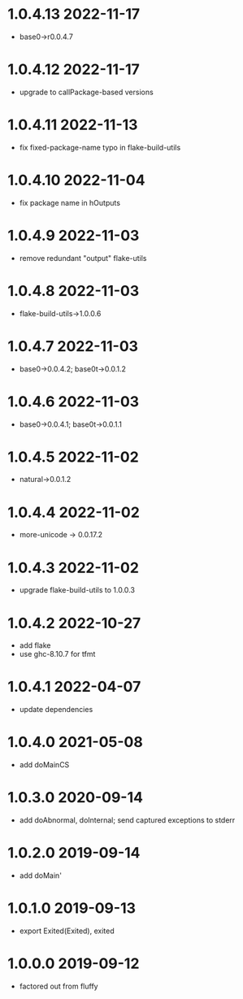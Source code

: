 1.0.4.13 2022-11-17
===================
- base0->r0.0.4.7

1.0.4.12 2022-11-17
===================
- upgrade to callPackage-based versions

1.0.4.11 2022-11-13
===================
- fix fixed-package-name typo in flake-build-utils

1.0.4.10 2022-11-04
===================
- fix package name in hOutputs

1.0.4.9 2022-11-03
==================
- remove redundant "output" flake-utils

1.0.4.8 2022-11-03
==================
- flake-build-utils->1.0.0.6

1.0.4.7 2022-11-03
==================
- base0->0.0.4.2; base0t->0.0.1.2

1.0.4.6 2022-11-03
==================
- base0->0.0.4.1; base0t->0.0.1.1

1.0.4.5 2022-11-02
==================
- natural->0.0.1.2

1.0.4.4 2022-11-02
==================
- more-unicode -> 0.0.17.2

1.0.4.3 2022-11-02
==================
- upgrade flake-build-utils to 1.0.0.3

1.0.4.2 2022-10-27
==================
- add flake
- use ghc-8.10.7 for tfmt

1.0.4.1 2022-04-07
==================
- update dependencies

1.0.4.0 2021-05-08
==================
- add doMainCS

1.0.3.0 2020-09-14
==================
- add doAbnormal, doInternal; send captured exceptions to stderr

1.0.2.0 2019-09-14
==================
- add doMain'

1.0.1.0 2019-09-13
==================
- export Exited(Exited), exited

1.0.0.0 2019-09-12
==================
- factored out from fluffy
